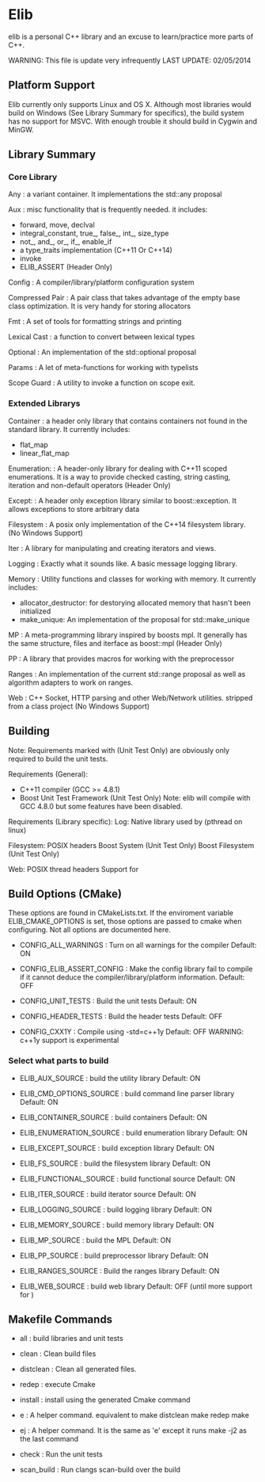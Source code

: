 # Elib

elib is a personal C\+\+ library and an excuse to learn/practice more parts of C\+\+.

WARNING: This file is update very infrequently
LAST UPDATE: 02/05/2014

## Platform Support
Elib currently only supports Linux and OS X. Although most libraries would
build on Windows (See Library Summary for specifics), the build system has
no support for MSVC. With enough trouble it should build in Cygwin and MinGW.

## Library Summary

### Core Library

Any
: a variant container. It implementations the std::any proposal

Aux
: misc functionality that is frequently needed.
  it includes:
  * forward, move, declval
  * integral_constant, true_, false_, int_, size_type
  * not_, and_, or_, if_, enable_if
  * a type_traits implementation (C++11 Or C++14)
  * invoke
  * ELIB_ASSERT
  (Header Only)

Config
: A compiler/library/platform configuration system

Compressed Pair
: A pair class that takes advantage of the empty base class optimization.
  It is very handy for storing allocators

Fmt
: A set of tools for formatting strings and printing

Lexical Cast
: a function to convert between lexical types

Optional
: An implementation of the std::optional proposal

Params
: A let of meta-functions for working with typelists

Scope Guard
: A utility to invoke a function on scope exit.



### Extended Librarys

Container
: a header only library that contains containers not found in the standard library.
  It currently includes:
  * flat_map
  * linear_flat_map

Enumeration:
: A header-only library for dealing with C++11 scoped enumerations.
  It is a way to provide checked casting, string casting, iteration
  and non-default operators
  (Header Only)

Except:
: A header only exception library similar to boost::exception. It allows
  exceptions to store arbitrary data

Filesystem
: A posix only implementation of the C++14 filesystem library.
  (No Windows Support)

Iter
: A library for manipulating and creating iterators and views.

Logging
: Exactly what it sounds like. A basic message logging library.

Memory
: Utility functions and classes for working with memory. It currently includes:
  * allocator_destructor: for destorying allocated memory that hasn't been initialized
  * make_unique: An implementation of the proposal for std::make_unique

MP
: A meta-programming library inspired by boosts mpl. It generally
  has the same structure, files and iterface as boost::mpl
  (Header Only)

PP
: A library that provides macros for working with the preprocessor

Ranges
: An implementation of the current std::range proposal as well as
  algorithm adapters to work on ranges.

Web
: C++ Socket, HTTP parsing and other Web/Network utilities.
  stripped from a class project
  (No Windows Support)


## Building

Note: Requirements marked with (Unit Test Only) are obviously only required
  to build the unit tests. 

Requirements (General):
  * C++11 compiler (GCC >= 4.8.1)
  * Boost Unit Test Framework (Unit Test Only)
  Note: elib will compile with GCC 4.8.0 but some features have been disabled.

Requirements (Library specific):
  Log:
    Native library used by <mutex> (pthread on linux)

  Filesystem:
    POSIX headers
    Boost System (Unit Test Only)
    Boost Filesystem (Unit Test Only)

  Web:
    POSIX thread headers
    Support for <regex>


## Build Options (CMake)
  These options are found in CMakeLists.txt. If the enviroment variable
  ELIB_CMAKE_OPTIONS is set, those options are passed to cmake when configuring.
  Not all options are documented here. 

  * CONFIG_ALL_WARNINGS 
: Turn on all warnings for the compiler
  Default: ON

  * CONFIG_ELIB_ASSERT_CONFIG
: Make the config library fail to compile if it cannot deduce the
  compiler/library/platform information.
  Default: OFF

  * CONFIG_UNIT_TESTS
: Build the unit tests
  Default: ON

  * CONFIG_HEADER_TESTS
: Build the header tests
  Default: OFF

  * CONFIG_CXX1Y
: Compile using -std=c++1y
  Default: OFF
  WARNING: c++1y support is experimental
  
### Select what parts to build
  
  * ELIB_AUX_SOURCE
: build the utility library
  Default: ON

  * ELIB_CMD_OPTIONS_SOURCE
: build command line parser library
  Default: ON

  * ELIB_CONTAINER_SOURCE
: build containers
  Default: ON

  * ELIB_ENUMERATION_SOURCE
: build enumeration library
  Default: ON

  * ELIB_EXCEPT_SOURCE
: build exception library
  Default: ON

  * ELIB_FS_SOURCE
: build the filesystem library
  Default: ON 

  * ELIB_FUNCTIONAL_SOURCE
: build functional source
  Default: ON

  * ELIB_ITER_SOURCE
: build iterator source
  Default: ON

  * ELIB_LOGGING_SOURCE
: build logging library
  Default: ON

  * ELIB_MEMORY_SOURCE
: build memory library
  Default: ON

  * ELIB_MP_SOURCE
: build the MPL
  Default: ON

  * ELIB_PP_SOURCE
: build preprocessor library
  Default: ON

  * ELIB_RANGES_SOURCE
: Build the ranges library
  Default: ON

  * ELIB_WEB_SOURCE
: build web library
  Default: OFF (until more support for <regex>)
    
## Makefile Commands

  * all 
: build libraries and unit tests

  * clean
: Clean build files

  * distclean
: Clean all generated files.

  * redep
: execute Cmake

  * install
: install using the generated Cmake command

  * e
: A helper command. equivalent to
    make distclean
    make redep
    make 

  * ej
: A helper command. It is the same as 'e' except it runs
  make -j2 as the last command

  * check
: Run the unit tests

  * scan_build
: Run clangs scan-build over the build

